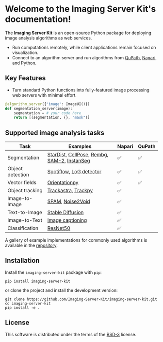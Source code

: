 # Welcome to the Imaging Server Kit's documentation!

The **Imaging Server Kit** is an open-source Python package for deploying image analysis algorithms as web services.

- Run computations remotely, while client applications remain focused on visualization.
- Connect to an algorithm server and run algorithms from [QuPath](https://github.com/Imaging-Server-Kit/qupath-extension-serverkit), [Napari](https://github.com/Imaging-Server-Kit/napari-serverkit), and [Python]().

## Key Features

- Turn standard Python functions into fully-featured image processing web servers with minimal effort.

```python
@algorithm_server({"image": ImageUI()})
def segmentation_server(image):
    segmentation = # your code here
    return [(segmentation, {}, "mask")]
```

<!-- - Automatically generate UIs in Napari and QuPath to test your tools. -->

## Supported image analysis tasks

| Task              | Examples                        | Napari | QuPath |
|-------------------|---------------------------------| ------ | ------ |
| Segmentation     | [StarDist](https://github.com/Imaging-Server-Kit/serverkit-stardist), [CellPose](https://github.com/Imaging-Server-Kit/serverkit-cellpose), [Rembg](https://github.com/Imaging-Server-Kit/serverkit-rembg), [SAM-2](https://github.com/Imaging-Server-Kit/serverkit-sam2), [InstanSeg](https://github.com/Imaging-Server-Kit/serverkit-instanseg)               | ✅ | ✅ |
| Object detection | [Spotiflow](https://github.com/Imaging-Server-Kit/serverkit-spotiflow), [LoG detector](https://github.com/Imaging-Server-Kit/serverkit-skimage-LoG)    | ✅ | ✅ |
| Vector fields   | [Orientationpy](https://github.com/Imaging-Server-Kit/serverkit-orientationpy)                   | ✅ | ✅ |
| Object tracking  | [Trackastra](https://github.com/Imaging-Server-Kit/serverkit-trackastra), [Trackpy](https://github.com/Imaging-Server-Kit/serverkit-trackpy)         | ✅ |  |
| Image-to-Image  | [SPAM](https://github.com/Imaging-Server-Kit/serverkit-spam), [Noise2Void](https://github.com/Imaging-Server-Kit/serverkit-n2v)         | ✅ |  |
| Text-to-Image   | [Stable Diffusion](https://github.com/Imaging-Server-Kit/serverkit-stable-diffusion)         | ✅ |  |
| Image-to-Text   | [Image captioning](https://github.com/Imaging-Server-Kit/serverkit-blip-captioning)         | ✅ |  |
| Classification   | [ResNet50](https://github.com/Imaging-Server-Kit/serverkit-resnet50)         | ✅ |  |

A gallery of example implementations for commonly used algorithms is available in the [repository]().

## Installation

Install the `imaging-server-kit` package with `pip`:

```
pip install imaging-server-kit
```

or clone the project and install the development version:

```
git clone https://github.com/Imaging-Server-Kit/imaging-server-kit.git
cd imaging-server-kit
pip install -e .
```

## License

This software is distributed under the terms of the [BSD-3](http://opensource.org/licenses/BSD-3-Clause) license.